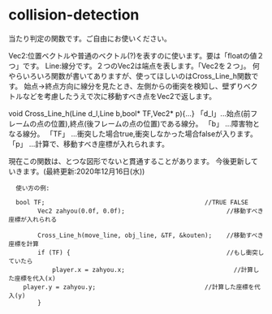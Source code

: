 # collision-detection
当たり判定の関数です。ご自由にお使いください。

Vec2:位置ベクトルや普通のベクトル(?)を表すのに使います。要は「floatの値２つ」です。
Line:線分です。２つのVec2は端点を表します。「Vec2を２つ」。
何やらいろいろ関数が書いてありますが、使ってほしいのはCross_Line_h関数です。
始点->終点方向に線分を見たとき、左側からの衝突を検知し、壁ずりベクトルなどを考慮したうえで次に移動すべき点をVec2で返します。

void Cross_Line_h(Line d_l,Line b,bool* TF,Vec2* p){...}
「d_l」...始点(前フレームの点の位置),終点(後フレームの点の位置)である線分。
「b」  ...障害物となる線分。
「TF」 ...衝突した場合true,衝突しなかった場合falseが入ります。
「p」  ...計算で、移動すべき座標が入れられます。

現在この関数は、とつな図形でないと貫通することがあります。
今後更新していきます。(最終更新:2020年12月16日(水))

      使い方の例:
      
      bool TF;                                            //TRUE FALSE
			Vec2 zahyou(0.0f, 0.0f);                            //移動すべき座標が入れられる    
      
			Cross_Line_h(move_line, obj_line, &TF, &kouten);    //移動すべき座標を計算
			if (TF) {                                           //もし衝突していたら
				player.x = zahyou.x;                              //計算した座標を代入(x)
        player.y = zahyou.y;                              //計算した座標を代入(y)
			}
